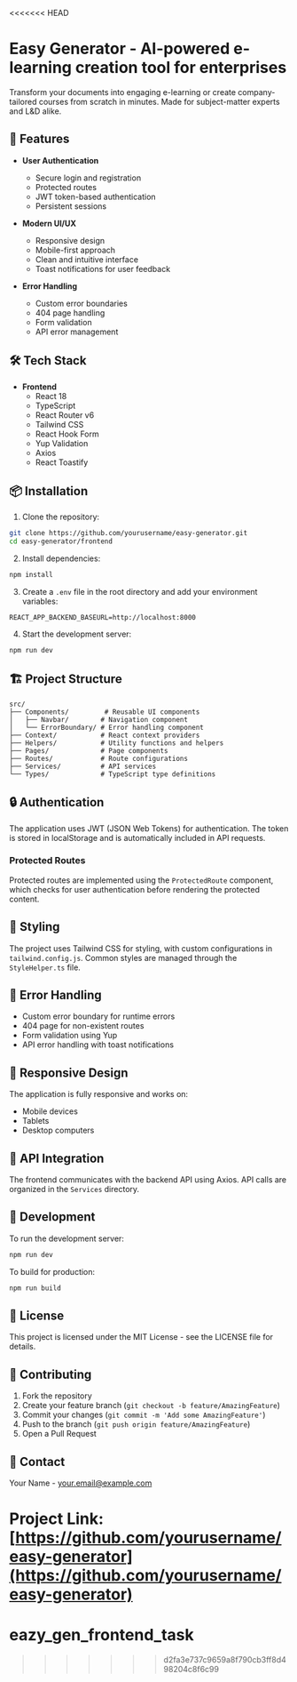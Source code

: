 <<<<<<< HEAD
# Easy Generator - AI-powered e-learning creation tool for enterprises

Transform your documents into engaging e-learning or create company-tailored courses from scratch in minutes. Made for subject-matter experts and L&D alike.

## 🚀 Features

- **User Authentication**
  - Secure login and registration
  - Protected routes
  - JWT token-based authentication
  - Persistent sessions

- **Modern UI/UX**
  - Responsive design
  - Mobile-first approach
  - Clean and intuitive interface
  - Toast notifications for user feedback

- **Error Handling**
  - Custom error boundaries
  - 404 page handling
  - Form validation
  - API error management

## 🛠️ Tech Stack

- **Frontend**
  - React 18
  - TypeScript
  - React Router v6
  - Tailwind CSS
  - React Hook Form
  - Yup Validation
  - Axios
  - React Toastify

## 📦 Installation

1. Clone the repository:
```bash
git clone https://github.com/yourusername/easy-generator.git
cd easy-generator/frontend
```

2. Install dependencies:
```bash
npm install
```

3. Create a `.env` file in the root directory and add your environment variables:
```env
REACT_APP_BACKEND_BASEURL=http://localhost:8000
```

4. Start the development server:
```bash
npm run dev
```

## 🏗️ Project Structure

```
src/
├── Components/         # Reusable UI components
│   ├── Navbar/        # Navigation component
│   └── ErrorBoundary/ # Error handling component
├── Context/           # React context providers
├── Helpers/           # Utility functions and helpers
├── Pages/             # Page components
├── Routes/            # Route configurations
├── Services/          # API services
└── Types/             # TypeScript type definitions
```

## 🔒 Authentication

The application uses JWT (JSON Web Tokens) for authentication. The token is stored in localStorage and is automatically included in API requests.

### Protected Routes

Protected routes are implemented using the `ProtectedRoute` component, which checks for user authentication before rendering the protected content.

## 🎨 Styling

The project uses Tailwind CSS for styling, with custom configurations in `tailwind.config.js`. Common styles are managed through the `StyleHelper.ts` file.

## 🚨 Error Handling

- Custom error boundary for runtime errors
- 404 page for non-existent routes
- Form validation using Yup
- API error handling with toast notifications

## 📱 Responsive Design

The application is fully responsive and works on:
- Mobile devices
- Tablets
- Desktop computers

## 🔄 API Integration

The frontend communicates with the backend API using Axios. API calls are organized in the `Services` directory.

## 🧪 Development

To run the development server:

```bash
npm run dev
```

To build for production:

```bash
npm run build
```

## 📝 License

This project is licensed under the MIT License - see the LICENSE file for details.

## 👥 Contributing

1. Fork the repository
2. Create your feature branch (`git checkout -b feature/AmazingFeature`)
3. Commit your changes (`git commit -m 'Add some AmazingFeature'`)
4. Push to the branch (`git push origin feature/AmazingFeature`)
5. Open a Pull Request

## 📧 Contact

Your Name - your.email@example.com

Project Link: [https://github.com/yourusername/easy-generator](https://github.com/yourusername/easy-generator)
=======
# eazy_gen_frontend_task
>>>>>>> d2fa3e737c9659a8f790cb3ff8d498204c8f6c99
